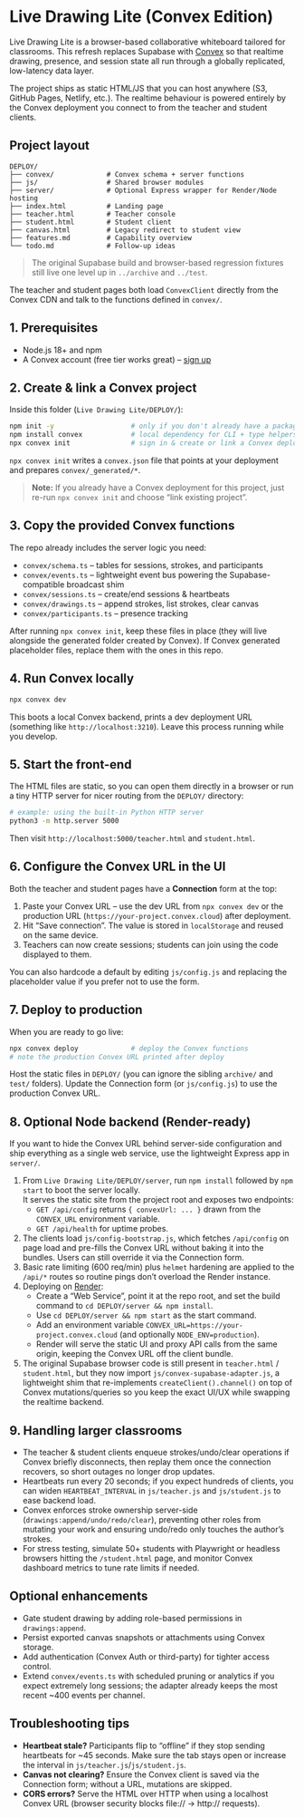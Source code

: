 # Live Drawing Lite (Convex Edition)

Live Drawing Lite is a browser-based collaborative whiteboard tailored for classrooms. This refresh replaces Supabase with [Convex](https://www.convex.dev/) so that realtime drawing, presence, and session state all run through a globally replicated, low-latency data layer.

The project ships as static HTML/JS that you can host anywhere (S3, GitHub Pages, Netlify, etc.). The realtime behaviour is powered entirely by the Convex deployment you connect to from the teacher and student clients.

## Project layout

```
DEPLOY/
├── convex/             # Convex schema + server functions
├── js/                 # Shared browser modules
├── server/             # Optional Express wrapper for Render/Node hosting
├── index.html          # Landing page
├── teacher.html        # Teacher console
├── student.html        # Student client
├── canvas.html         # Legacy redirect to student view
├── features.md         # Capability overview
└── todo.md             # Follow-up ideas
```

> The original Supabase build and browser-based regression fixtures still live one level up in `../archive` and `../test`.

The teacher and student pages both load `ConvexClient` directly from the Convex CDN and talk to the functions defined in `convex/`.

## 1. Prerequisites

- Node.js 18+ and npm
- A Convex account (free tier works great) – [sign up](https://dashboard.convex.dev/)

## 2. Create & link a Convex project

Inside this folder (`Live Drawing Lite/DEPLOY/`):

```bash
npm init -y                   # only if you don't already have a package.json
npm install convex            # local dependency for CLI + type helpers
npx convex init               # sign in & create or link a Convex deployment
```

`npx convex init` writes a `convex.json` file that points at your deployment and prepares `convex/_generated/*`.

> **Note:** If you already have a Convex deployment for this project, just re-run `npx convex init` and choose “link existing project”.

## 3. Copy the provided Convex functions

The repo already includes the server logic you need:

- `convex/schema.ts` – tables for sessions, strokes, and participants
- `convex/events.ts` – lightweight event bus powering the Supabase-compatible broadcast shim
- `convex/sessions.ts` – create/end sessions & heartbeats
- `convex/drawings.ts` – append strokes, list strokes, clear canvas
- `convex/participants.ts` – presence tracking

After running `npx convex init`, keep these files in place (they will live alongside the generated folder created by Convex). If Convex generated placeholder files, replace them with the ones in this repo.

## 4. Run Convex locally

```bash
npx convex dev
```

This boots a local Convex backend, prints a dev deployment URL (something like `http://localhost:3210`). Leave this process running while you develop.

## 5. Start the front-end

The HTML files are static, so you can open them directly in a browser or run a tiny HTTP server for nicer routing from the `DEPLOY/` directory:

```bash
# example: using the built-in Python HTTP server
python3 -m http.server 5000
```

Then visit `http://localhost:5000/teacher.html` and `student.html`.

## 6. Configure the Convex URL in the UI

Both the teacher and student pages have a **Connection** form at the top:

1. Paste your Convex URL – use the dev URL from `npx convex dev` or the production URL (`https://your-project.convex.cloud`) after deployment.
2. Hit “Save connection”. The value is stored in `localStorage` and reused on the same device.
3. Teachers can now create sessions; students can join using the code displayed to them.

You can also hardcode a default by editing `js/config.js` and replacing the placeholder value if you prefer not to use the form.

## 7. Deploy to production

When you are ready to go live:

```bash
npx convex deploy             # deploy the Convex functions
# note the production Convex URL printed after deploy
```

Host the static files in `DEPLOY/` (you can ignore the sibling `archive/` and `test/` folders). Update the Connection form (or `js/config.js`) to use the production Convex URL.

## 8. Optional Node backend (Render-ready)

If you want to hide the Convex URL behind server-side configuration and ship everything as a single web service, use the lightweight Express app in `server/`.

1. From `Live Drawing Lite/DEPLOY/server`, run `npm install` followed by `npm start` to boot the server locally.  
   It serves the static site from the project root and exposes two endpoints:  
   - `GET /api/config` returns `{ convexUrl: ... }` drawn from the `CONVEX_URL` environment variable.  
   - `GET /api/health` for uptime probes.
2. The clients load `js/config-bootstrap.js`, which fetches `/api/config` on page load and pre-fills the Convex URL without baking it into the bundles. Users can still override it via the Connection form.
3. Basic rate limiting (600 req/min) plus `helmet` hardening are applied to the `/api/*` routes so routine pings don’t overload the Render instance.
4. Deploying on [Render](https://render.com/):
   - Create a “Web Service”, point it at the repo root, and set the build command to `cd DEPLOY/server && npm install`.
   - Use `cd DEPLOY/server && npm start` as the start command.
   - Add an environment variable `CONVEX_URL=https://your-project.convex.cloud` (and optionally `NODE_ENV=production`).
   - Render will serve the static UI and proxy API calls from the same origin, keeping the Convex URL off the client bundle.
5. The original Supabase browser code is still present in `teacher.html` / `student.html`, but they now import `js/convex-supabase-adapter.js`, a lightweight shim that re-implements `createClient().channel()` on top of Convex mutations/queries so you keep the exact UI/UX while swapping the realtime backend.

## 9. Handling larger classrooms

- The teacher & student clients enqueue strokes/undo/clear operations if Convex briefly disconnects, then replay them once the connection recovers, so short outages no longer drop updates.
- Heartbeats run every 20 seconds; if you expect hundreds of clients, you can widen `HEARTBEAT_INTERVAL` in `js/teacher.js` and `js/student.js` to ease backend load.
- Convex enforces stroke ownership server-side (`drawings:append/undo/redo/clear`), preventing other roles from mutating your work and ensuring undo/redo only touches the author’s strokes.
- For stress testing, simulate 50+ students with Playwright or headless browsers hitting the `/student.html` page, and monitor Convex dashboard metrics to tune rate limits if needed.

## Optional enhancements

- Gate student drawing by adding role-based permissions in `drawings:append`.
- Persist exported canvas snapshots or attachments using Convex storage.
- Add authentication (Convex Auth or third-party) for tighter access control.
- Extend `convex/events.ts` with scheduled pruning or analytics if you expect extremely long sessions; the adapter already keeps the most recent ~400 events per channel.

## Troubleshooting tips

- **Heartbeat stale?** Participants flip to “offline” if they stop sending heartbeats for ~45 seconds. Make sure the tab stays open or increase the interval in `js/teacher.js`/`js/student.js`.
- **Canvas not clearing?** Ensure the Convex client is saved via the Connection form; without a URL, mutations are skipped.
- **CORS errors?** Serve the HTML over HTTP when using a localhost Convex URL (browser security blocks file:// → http:// requests).
